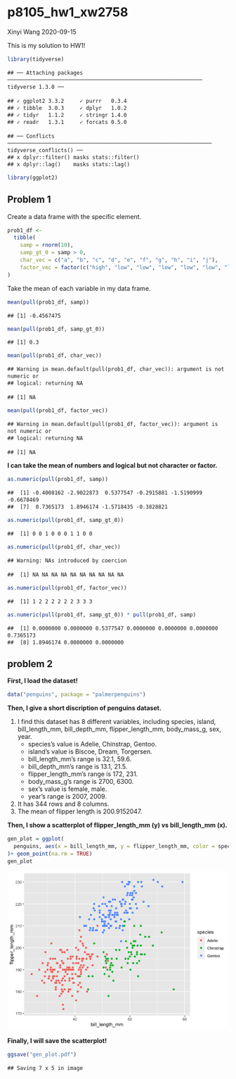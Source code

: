 p8105\_hw1\_xw2758
================
Xinyi Wang
2020-09-15

This is my solution to HW1\!

``` r
library(tidyverse)
```

    ## ── Attaching packages ────────────────────────────────────────────────────────────── tidyverse 1.3.0 ──

    ## ✓ ggplot2 3.3.2     ✓ purrr   0.3.4
    ## ✓ tibble  3.0.3     ✓ dplyr   1.0.2
    ## ✓ tidyr   1.1.2     ✓ stringr 1.4.0
    ## ✓ readr   1.3.1     ✓ forcats 0.5.0

    ## ── Conflicts ───────────────────────────────────────────────────────────────── tidyverse_conflicts() ──
    ## x dplyr::filter() masks stats::filter()
    ## x dplyr::lag()    masks stats::lag()

``` r
library(ggplot2)
```

## Problem 1

Create a data frame with the specific element.

``` r
prob1_df <- 
  tibble(
    samp = rnorm(10),
    samp_gt_0 = samp > 0,
    char_vec = c("a", "b", "c", "d", "e", "f", "g", "h", "i", "j"),
    factor_vec = factor(c("high", "low", "low", "low", "low", "low", "low", "med", "med", "med"))
)
```

Take the mean of each variable in my data frame.

``` r
mean(pull(prob1_df, samp))
```

    ## [1] -0.4567475

``` r
mean(pull(prob1_df, samp_gt_0))
```

    ## [1] 0.3

``` r
mean(pull(prob1_df, char_vec))
```

    ## Warning in mean.default(pull(prob1_df, char_vec)): argument is not numeric or
    ## logical: returning NA

    ## [1] NA

``` r
mean(pull(prob1_df, factor_vec))
```

    ## Warning in mean.default(pull(prob1_df, factor_vec)): argument is not numeric or
    ## logical: returning NA

    ## [1] NA

**I can take the mean of numbers and logical but not character or
factor.**

``` r
as.numeric(pull(prob1_df, samp))
```

    ##  [1] -0.4008162 -2.9022873  0.5377547 -0.2915881 -1.5190999 -0.6678469
    ##  [7]  0.7365173  1.8946174 -1.5718435 -0.3828821

``` r
as.numeric(pull(prob1_df, samp_gt_0))
```

    ##  [1] 0 0 1 0 0 0 1 1 0 0

``` r
as.numeric(pull(prob1_df, char_vec))
```

    ## Warning: NAs introduced by coercion

    ##  [1] NA NA NA NA NA NA NA NA NA NA

``` r
as.numeric(pull(prob1_df, factor_vec))
```

    ##  [1] 1 2 2 2 2 2 2 3 3 3

``` r
as.numeric(pull(prob1_df, samp_gt_0)) * pull(prob1_df, samp)
```

    ##  [1] 0.0000000 0.0000000 0.5377547 0.0000000 0.0000000 0.0000000 0.7365173
    ##  [8] 1.8946174 0.0000000 0.0000000

## problem 2

**First, I load the dataset\!**

``` r
data("penguins", package = "palmerpenguins")
```

**Then, I give a short discription of penguins dataset.**

1)  I find this dataset has 8 different variables, including species,
    island, bill\_length\_mm, bill\_depth\_mm, flipper\_length\_mm,
    body\_mass\_g, sex, year.
      - species’s value is Adelie, Chinstrap, Gentoo.
      - island’s value is Biscoe, Dream, Torgersen.
      - bill\_length\_mm’s range is 32.1, 59.6.
      - bill\_depth\_mm’s range is 13.1, 21.5.
      - flipper\_length\_mm’s range is 172, 231.
      - body\_mass\_g’s range is 2700, 6300.
      - sex’s value is female, male.
      - year’s range is 2007, 2009.
2)  It has 344 rows and 8 columns.
3)  The mean of flipper length is 200.9152047.

**Then, I show a scatterplot of flipper\_length\_mm (y) vs
bill\_length\_mm (x).**

``` r
gen_plot = ggplot(
  penguins, aes(x = bill_length_mm, y = flipper_length_mm, color = species),
)+ geom_point(na.rm = TRUE)
gen_plot
```

![](p8105_hw1_xw2758_files/figure-gfm/scatterplot-1.png)<!-- -->

**Finally, I will save the scatterplot\!**

``` r
ggsave("gen_plot.pdf")
```

    ## Saving 7 x 5 in image
